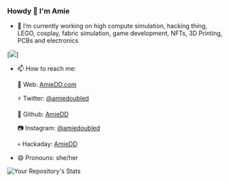 ### Howdy 👋 I'm Amie

- 	:unicorn: I’m currently working on high compute simulation, hacking thing, LEGO, cosplay, fabric simulation, game development, NFTs, 3D Printing, PCBs and electronics
	
[![](https://media.giphy.com/media/kcT4DQQ877sxw0TckZ/giphy.gif)]

- 📫 How to reach me: 

  🔮 Web: [AmieDD.com](https://www.amiedd.com)
  
  ⚡ Twitter: [@amiedoubled](https://twitter.com/amiedoubled)
  
  💾 Github: [AmieDD](https://github.com/amiedd)  
  
  📷 Instagram: [@amiedoubled](https://www.instagram.com/amiedoubled)
  
  💀 Hackaday: [AmieDD](https://hackaday.io/project/162200-bio-implant-chip-tesla-model-3-hack)
  
- 😄 Pronouns: she/her

![Your Repository's Stats](https://github-readme-stats.vercel.app/api?username=amiedd&show_icons=true)

<!--
**AmieDD/amiedd** is a ✨ _special_ ✨ repository because its `README.md` (this file) appears on your GitHub profile.
-->
